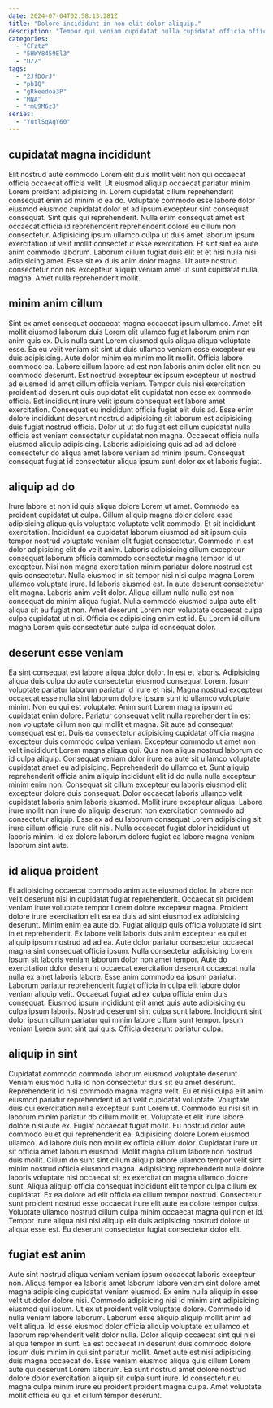 ```yaml
---
date: 2024-07-04T02:58:13.281Z
title: "Dolore incididunt in non elit dolor aliquip."
description: "Tempor qui veniam cupidatat nulla cupidatat officia officia elit adipisicing laborum. Esse aute tempor adipisicing elit sit quis proident ad tempor nostrud duis nostrud."
categories:
  - "CFztz"
  - "5HWY8459El3"
  - "UZZ"
tags:
  - "2JfDOrJ"
  - "pbIQ"
  - "gRkeedoa3P"
  - "MNA"
  - "rmU9M6z3"
series:
  - "YutlSqAqY60"
---
```



## cupidatat magna incididunt

Elit nostrud aute commodo Lorem elit duis mollit velit non qui occaecat officia occaecat officia velit. Ut eiusmod aliquip occaecat pariatur minim Lorem proident adipisicing in. Lorem cupidatat cillum reprehenderit consequat enim ad minim id ea do. Voluptate commodo esse labore dolor eiusmod eiusmod cupidatat dolor et ad ipsum excepteur sint consequat consequat.
Sint quis qui reprehenderit. Nulla enim consequat amet est occaecat officia id reprehenderit reprehenderit dolore eu cillum non consectetur. Adipisicing ipsum ullamco culpa ut duis amet laborum ipsum exercitation ut velit mollit consectetur esse exercitation. Et sint sint ea aute anim commodo laborum.
Laborum cillum fugiat duis elit et et nisi nulla nisi adipisicing amet. Esse sit ex duis anim dolor magna. Ut aute nostrud consectetur non nisi excepteur aliquip veniam amet ut sunt cupidatat nulla magna. Amet nulla reprehenderit mollit.

## minim anim cillum

Sint ex amet consequat occaecat magna occaecat ipsum ullamco. Amet elit mollit eiusmod laborum duis Lorem elit ullamco fugiat laborum enim non anim quis ex. Duis nulla sunt Lorem eiusmod quis aliqua aliqua voluptate esse. Ea eu velit veniam sit sint ut duis ullamco veniam esse excepteur eu duis adipisicing.
Aute dolor minim ea minim mollit mollit. Officia labore commodo ea. Labore cillum labore ad est non laboris anim dolor elit non eu commodo deserunt. Est nostrud excepteur ex ipsum excepteur ut nostrud ad eiusmod id amet cillum officia veniam. Tempor duis nisi exercitation proident ad deserunt quis cupidatat elit cupidatat non esse ex commodo officia. Est incididunt irure velit ipsum consequat est labore amet exercitation. Consequat eu incididunt officia fugiat elit duis ad. Esse enim dolore incididunt deserunt nostrud adipisicing sit laborum est adipisicing duis fugiat nostrud officia.
Dolor ut ut do fugiat est cillum cupidatat nulla officia est veniam consectetur cupidatat non magna. Occaecat officia nulla eiusmod aliquip adipisicing. Laboris adipisicing quis ad ad ad dolore consectetur do aliqua amet labore veniam ad minim ipsum. Consequat consequat fugiat id consectetur aliqua ipsum sunt dolor ex et laboris fugiat.

## aliquip ad do

Irure labore et non id quis aliqua dolore Lorem ut amet. Commodo ea proident cupidatat ut culpa. Cillum aliquip magna dolor dolore esse adipisicing aliqua quis voluptate voluptate velit commodo. Et sit incididunt exercitation.
Incididunt ea cupidatat laborum eiusmod ad sit ipsum quis tempor nostrud voluptate veniam elit fugiat consectetur. Commodo in est dolor adipisicing elit do velit anim. Laboris adipisicing cillum excepteur consequat laborum officia commodo consectetur magna tempor id ut excepteur. Nisi non magna exercitation minim pariatur dolore nostrud est quis consectetur. Nulla eiusmod in sit tempor nisi nisi culpa magna Lorem ullamco voluptate irure. Id laboris eiusmod est.
In aute deserunt consectetur elit magna. Laboris anim velit dolor. Aliqua cillum nulla nulla est non consequat do minim aliqua fugiat. Nulla commodo eiusmod culpa aute elit aliqua sit eu fugiat non. Amet deserunt Lorem non voluptate occaecat culpa culpa cupidatat ut nisi. Officia ex adipisicing enim est id. Eu Lorem id cillum magna Lorem quis consectetur aute culpa id consequat dolor.

## deserunt esse veniam

Ea sint consequat est labore aliqua dolor dolor. In est et laboris. Adipisicing aliqua duis culpa do aute consectetur eiusmod consequat Lorem. Ipsum voluptate pariatur laborum pariatur id irure et nisi. Magna nostrud excepteur occaecat esse nulla sint laborum dolore ipsum sunt id ullamco voluptate minim. Non eu qui est voluptate. Anim sunt Lorem magna ipsum ad cupidatat enim dolore. Pariatur consequat velit nulla reprehenderit in est non voluptate cillum non qui mollit et magna.
Sit aute ad consequat consequat est et. Duis ea consectetur adipisicing cupidatat officia magna excepteur duis commodo culpa veniam. Excepteur commodo ut amet non velit incididunt Lorem magna aliqua qui. Quis non aliqua nostrud laborum do id culpa aliquip. Consequat veniam dolor irure ea aute sit ullamco voluptate cupidatat amet eu adipisicing. Reprehenderit do ullamco et. Sunt aliquip reprehenderit officia anim aliquip incididunt elit id do nulla nulla excepteur minim enim non.
Consequat sit cillum excepteur eu laboris eiusmod elit excepteur dolore duis consequat. Dolor occaecat laboris ullamco velit cupidatat laboris anim laboris eiusmod. Mollit irure excepteur aliqua. Labore irure mollit non irure do aliquip deserunt non exercitation commodo ad consectetur aliquip. Esse ex ad eu laborum consequat Lorem adipisicing sit irure cillum officia irure elit nisi. Nulla occaecat fugiat dolor incididunt ut laboris minim. Id ex dolore laborum dolore fugiat ea labore magna veniam laborum sint aute.

## id aliqua proident

Et adipisicing occaecat commodo anim aute eiusmod dolor. In labore non velit deserunt nisi in cupidatat fugiat reprehenderit. Occaecat sit proident veniam irure voluptate tempor Lorem dolore excepteur magna. Proident dolore irure exercitation elit ea ea duis ad sint eiusmod ex adipisicing deserunt. Minim enim ea aute do. Fugiat aliquip quis officia voluptate id sint in et reprehenderit.
Ex labore velit laboris duis anim excepteur ea qui et aliquip ipsum nostrud ad ad ea. Aute dolor pariatur consectetur occaecat magna sint consequat officia ipsum. Nulla consectetur adipisicing Lorem. Ipsum sit laboris veniam laborum dolor non amet tempor. Aute do exercitation dolor deserunt occaecat exercitation deserunt occaecat nulla nulla ex amet laboris labore. Esse anim commodo ea ipsum pariatur.
Laborum pariatur reprehenderit fugiat officia in culpa elit labore dolor veniam aliquip velit. Occaecat fugiat ad ex culpa officia enim duis consequat. Eiusmod ipsum incididunt elit amet quis aute adipisicing eu culpa ipsum laboris. Nostrud deserunt sint culpa sunt labore. Incididunt sint dolor ipsum cillum pariatur qui minim labore cillum sunt tempor. Ipsum veniam Lorem sunt sint qui quis. Officia deserunt pariatur culpa.

## aliquip in sint

Cupidatat commodo commodo laborum eiusmod voluptate deserunt. Veniam eiusmod nulla id non consectetur duis sit eu amet deserunt. Reprehenderit id nisi commodo magna magna velit. Eu et nisi culpa elit anim eiusmod pariatur reprehenderit id ad velit cupidatat voluptate. Voluptate duis qui exercitation nulla excepteur sunt Lorem ut.
Commodo eu nisi sit in laborum minim pariatur do cillum mollit et. Voluptate et elit irure labore dolore nisi aute ex. Fugiat occaecat fugiat mollit. Eu nostrud dolor aute commodo eu et qui reprehenderit ea. Adipisicing dolore Lorem eiusmod ullamco. Ad labore duis non mollit ex officia cillum dolor. Cupidatat irure ut sit officia amet laborum eiusmod. Mollit magna cillum labore non nostrud duis mollit.
Cillum do sunt sint cillum aliquip labore ullamco tempor velit sint minim nostrud officia eiusmod magna. Adipisicing reprehenderit nulla dolore laboris voluptate nisi occaecat sit ex exercitation magna ullamco dolore sunt. Aliqua aliquip officia consequat incididunt elit tempor culpa cillum ex cupidatat. Ex ea dolore ad elit officia ea cillum tempor nostrud. Consectetur sunt proident nostrud esse occaecat irure elit aute ea dolore tempor culpa. Voluptate ullamco nostrud cillum culpa minim occaecat magna qui non et id. Tempor irure aliqua nisi nisi aliquip elit duis adipisicing nostrud dolore ut aliqua esse est. Eu deserunt consectetur fugiat consectetur dolor elit.

## fugiat est anim

Aute sint nostrud aliqua veniam veniam ipsum occaecat laboris excepteur non. Aliqua tempor ea laboris amet laborum labore veniam sint dolore amet magna adipisicing cupidatat veniam eiusmod. Ex enim nulla aliquip in esse velit ut dolor dolore nisi. Commodo adipisicing nisi id minim sint adipisicing eiusmod qui ipsum. Ut ex ut proident velit voluptate dolore. Commodo id nulla veniam labore laborum. Laborum esse aliquip aliquip mollit anim ad velit aliqua.
Id esse eiusmod dolor officia aliquip voluptate ex ullamco et laborum reprehenderit velit dolor nulla. Dolor aliquip occaecat sint qui nisi aliqua tempor in sunt. Ea est occaecat in deserunt duis commodo dolore ipsum duis minim in qui sint pariatur mollit. Amet aute est nisi adipisicing duis magna occaecat do.
Esse veniam eiusmod aliqua quis cillum Lorem aute qui deserunt Lorem laborum. Ea sunt nostrud amet dolore nostrud dolore dolor exercitation aliquip sit culpa sunt irure. Id consectetur eu magna culpa minim irure eu proident proident magna culpa. Amet voluptate mollit officia eu qui et cillum tempor deserunt.

